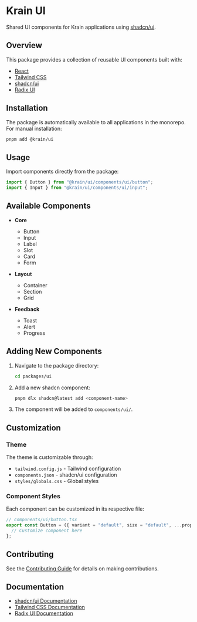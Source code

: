 # Krain UI

Shared UI components for Krain applications using [shadcn/ui](https://ui.shadcn.com/).

## Overview

This package provides a collection of reusable UI components built with:

- [React](https://react.dev/)
- [Tailwind CSS](https://tailwindcss.com/)
- [shadcn/ui](https://ui.shadcn.com/)
- [Radix UI](https://www.radix-ui.com/)

## Installation

The package is automatically available to all applications in the monorepo. For manual installation:

```bash
pnpm add @krain/ui
```

## Usage

Import components directly from the package:

```typescript
import { Button } from "@krain/ui/components/ui/button";
import { Input } from "@krain/ui/components/ui/input";
```

## Available Components

- **Core**

  - Button
  - Input
  - Label
  - Slot
  - Card
  - Form

- **Layout**

  - Container
  - Section
  - Grid

- **Feedback**
  - Toast
  - Alert
  - Progress

## Adding New Components

1. Navigate to the package directory:

   ```bash
   cd packages/ui
   ```

2. Add a new shadcn component:

   ```bash
   pnpm dlx shadcn@latest add <component-name>
   ```

3. The component will be added to `components/ui/`.

## Customization

### Theme

The theme is customizable through:

- `tailwind.config.js` - Tailwind configuration
- `components.json` - shadcn/ui configuration
- `styles/globals.css` - Global styles

### Component Styles

Each component can be customized in its respective file:

```typescript
// components/ui/button.tsx
export const Button = ({ variant = "default", size = "default", ...props }) => {
  // Customize component here
};
```

## Contributing

See the [Contributing Guide](../../docs/CONTRIBUTING.md) for details on making contributions.

## Documentation

- [shadcn/ui Documentation](https://ui.shadcn.com/docs)
- [Tailwind CSS Documentation](https://tailwindcss.com/docs)
- [Radix UI Documentation](https://www.radix-ui.com/docs/primitives/overview/introduction)
